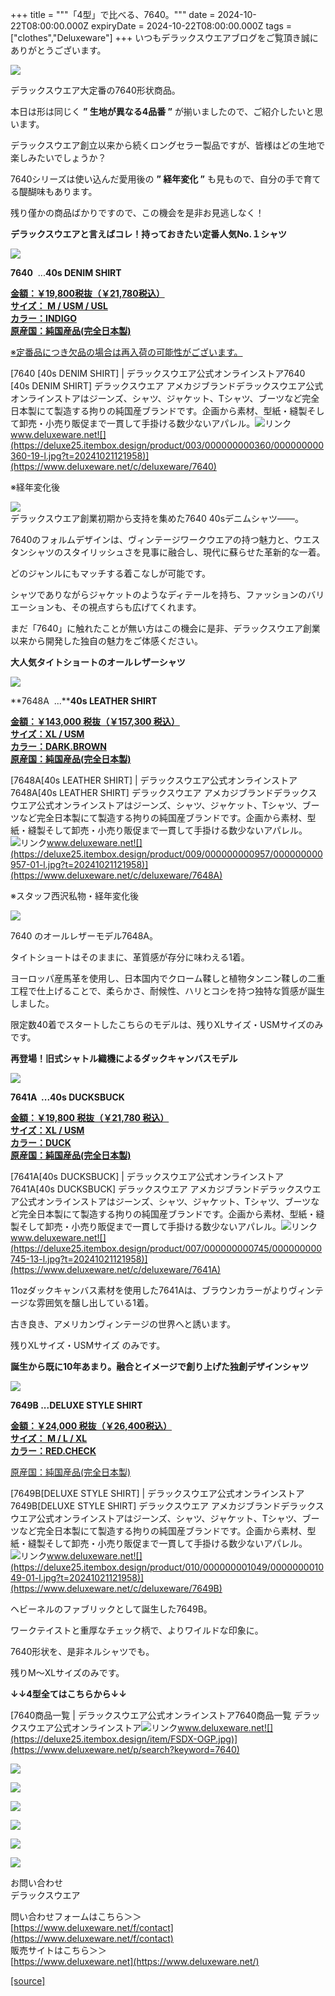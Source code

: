 +++
title = """「4型」で比べる、7640。"""
date = 2024-10-22T08:00:00.000Z
expiryDate = 2024-10-22T08:00:00.000Z
tags = ["clothes","Deluxeware"]
+++
いつもデラックスウエアブログをご覧頂き誠にありがとうございます。

[![](https://stat.ameba.jp/user_images/20241022/16/deluxeware/25/9e/j/o1125112515500964111.jpg)](https://stat.ameba.jp/user_images/20241022/16/deluxeware/25/9e/j/o1125112515500964111.jpg)

デラックスウエア大定番の7640形状商品。

本日は形は同じく **” 生地が異なる4品番 ”** が揃いましたので、ご紹介したいと思います。

デラックスウエア創立以来から続くロングセラー製品ですが、皆様はどの生地で楽しみたいでしょうか？

7640シリーズは使い込んだ愛用後の **” 経年変化 ”** も見もので、自分の手で育てる醍醐味もあります。

残り僅かの商品ばかりですので、この機会を是非お見逃しなく！

**デラックスウエアと言えばコレ！持っておきたい定番人気No.１シャツ**

![](https://deluxe25.itembox.design/product/003/000000000360/000000000360-19-l.jpg?t=20241021121958)

**7640**  ...**40s DENIM SHIRT**

**[金額：￥19,800税抜（￥21,780税込）](https://www.deluxeware.net/c/deluxeware/7640)  
[サイズ： M / USM / USL](https://www.deluxeware.net/c/deluxeware/7640)  
[カラー：INDIGO](https://www.deluxeware.net/c/deluxeware/7640)  
[原産国：純国産品(完全日本製)](https://www.deluxeware.net/c/deluxeware/7640)**

[※定番品につき欠品の場合は再入荷の可能性がございます。](https://www.deluxeware.net/c/deluxeware/7640)

[7640 \[40s DENIM SHIRT\] | デラックスウエア公式オンラインストア7640 \[40s DENIM SHIRT\] デラックスウエア アメカジブランドデラックスウエア公式オンラインストアはジーンズ、シャツ、ジャケット、Tシャツ、ブーツなど完全日本製にて製造する拘りの純国産ブランドです。企画から素材、型紙・縫製そして卸売・小売り販促まで一貫して手掛ける数少ないアパレル。![リンク](https://c.stat100.ameba.jp/ameblo/symbols/v3.20.0/svg/gray/editor_link.svg)www.deluxeware.net![](https://deluxe25.itembox.design/product/003/000000000360/000000000360-19-l.jpg?t=20241021121958)](https://www.deluxeware.net/c/deluxeware/7640)

※経年変化後

![](https://stat.ameba.jp/user_images/20210305/11/deluxeware/b9/d2/j/o0800080014905698393.jpg?caw=800)  
デラックスウエア創業初期から支持を集めた7640 40sデニムシャツ――。

7640のフォルムデザインは、ヴィンテージワークウエアの持つ魅力と、ウエスタンシャツのスタイリッシュさを見事に融合し、現代に蘇らせた革新的な一着。

どのジャンルにもマッチする着こなしが可能です。

シャツでありながらジャケットのようなディテールを持ち、ファッションのバリエーションも、その視点すらも広げてくれます。  
  
まだ「7640」に触れたことが無い方はこの機会に是非、デラックスウエア創業以来から開発した独自の魅力をご体感ください。

**大人気タイトショートのオールレザーシャツ**

![](https://deluxe25.itembox.design/product/009/000000000957/000000000957-01-l.jpg?t=20241021121958)

**7648A  ...****40s LEATHER SHIRT**

**[金額：￥143,000 税抜（￥157,300 税込）](https://www.deluxeware.net/c/deluxeware/7648A)  
[サイズ：XL / USM](https://www.deluxeware.net/c/deluxeware/7648A)  
[カラー：DARK.BROWN](https://www.deluxeware.net/c/deluxeware/7648A)  
[原産国：純国産品(完全日本製)](https://www.deluxeware.net/c/deluxeware/7648A)**

[7648A\[40s LEATHER SHIRT\] | デラックスウエア公式オンラインストア7648A\[40s LEATHER SHIRT\] デラックスウエア アメカジブランドデラックスウエア公式オンラインストアはジーンズ、シャツ、ジャケット、Tシャツ、ブーツなど完全日本製にて製造する拘りの純国産ブランドです。企画から素材、型紙・縫製そして卸売・小売り販促まで一貫して手掛ける数少ないアパレル。![リンク](https://c.stat100.ameba.jp/ameblo/symbols/v3.20.0/svg/gray/editor_link.svg)www.deluxeware.net![](https://deluxe25.itembox.design/product/009/000000000957/000000000957-01-l.jpg?t=20241021121958)](https://www.deluxeware.net/c/deluxeware/7648A)

※スタッフ西沢私物・経年変化後

![](https://stat.ameba.jp/user_images/20240912/18/deluxeware/d7/79/j/o1172156215485512503.jpg?caw=800)

7640 のオールレザーモデル7648A。

タイトショートはそのままに、革質感が存分に味わえる1着。

ヨーロッパ産馬革を使用し、日本国内でクローム鞣しと植物タンニン鞣しの二重工程で仕上げることで、柔らかさ、耐候性、ハリとコシを持つ独特な質感が誕生しました。

限定数40着でスタートしたこちらのモデルは、残りXLサイズ・USMサイズのみです。

**再登場！旧式シャトル織機によるダックキャンバスモデル**

![](https://deluxe25.itembox.design/product/007/000000000745/000000000745-13-l.jpg?t=20241021121958)

**7641A  ...40s DUCKSBUCK**

**[金額：￥19,800 税抜（￥21,780 税込）](https://www.deluxeware.net/c/deluxeware/7641A)  
[サイズ：XL / USM](https://www.deluxeware.net/c/deluxeware/7641A)  
[カラー：DUCK](https://www.deluxeware.net/c/deluxeware/7641A)  
[原産国：純国産品(完全日本製)](https://www.deluxeware.net/c/deluxeware/7641A)**

[7641A\[40s DUCKSBUCK\] | デラックスウエア公式オンラインストア7641A\[40s DUCKSBUCK\] デラックスウエア アメカジブランドデラックスウエア公式オンラインストアはジーンズ、シャツ、ジャケット、Tシャツ、ブーツなど完全日本製にて製造する拘りの純国産ブランドです。企画から素材、型紙・縫製そして卸売・小売り販促まで一貫して手掛ける数少ないアパレル。![リンク](https://c.stat100.ameba.jp/ameblo/symbols/v3.20.0/svg/gray/editor_link.svg)www.deluxeware.net![](https://deluxe25.itembox.design/product/007/000000000745/000000000745-13-l.jpg?t=20241021121958)](https://www.deluxeware.net/c/deluxeware/7641A)

11ozダックキャンバス素材を使用した7641Aは、ブラウンカラーがよりヴィンテージな雰囲気を醸し出している1着。

古き良き、アメリカンヴィンテージの世界へと誘います。

残りXLサイズ・USMサイズ のみです。

**誕生から既に10年あまり。融合とイメージで創り上げた独創デザインシャツ**

**[![](https://stat.ameba.jp/user_images/20241022/12/deluxeware/11/0e/j/o0871108915500887659.jpg)](https://stat.ameba.jp/user_images/20241022/12/deluxeware/11/0e/j/o0871108915500887659.jpg)**

**7649B ...DELUXE STYLE SHIRT**

**[金額：￥24,000 税抜（￥26,400税込）](https://www.deluxeware.net/c/deluxeware/7649B)  
[サイズ： M / L / XL](https://www.deluxeware.net/c/deluxeware/7649B)  
[カラー：RED.CHECK](https://www.deluxeware.net/c/deluxeware/7649B)**

[原産国：純国産品(完全日本製)](https://www.deluxeware.net/c/deluxeware/7649B)

[7649B\[DELUXE STYLE SHIRT\] | デラックスウエア公式オンラインストア7649B\[DELUXE STYLE SHIRT\] デラックスウエア アメカジブランドデラックスウエア公式オンラインストアはジーンズ、シャツ、ジャケット、Tシャツ、ブーツなど完全日本製にて製造する拘りの純国産ブランドです。企画から素材、型紙・縫製そして卸売・小売り販促まで一貫して手掛ける数少ないアパレル。![リンク](https://c.stat100.ameba.jp/ameblo/symbols/v3.20.0/svg/gray/editor_link.svg)www.deluxeware.net![](https://deluxe25.itembox.design/product/010/000000001049/000000001049-01-l.jpg?t=20241021121958)](https://www.deluxeware.net/c/deluxeware/7649B)

ヘビーネルのファブリックとして誕生した7649B。

ワークテイストと重厚なチェック柄で、よりワイルドな印象に。

7640形状を、是非ネルシャツでも。

残りM～XLサイズのみです。

**↓↓4型全てはこちらから↓↓**

[7640商品一覧 | デラックスウエア公式オンラインストア7640商品一覧 デラックスウエア公式オンラインストア![リンク](https://c.stat100.ameba.jp/ameblo/symbols/v3.20.0/svg/gray/editor_link.svg)www.deluxeware.net![](https://deluxe25.itembox.design/item/FSDX-OGP.jpg)](https://www.deluxeware.net/p/search?keyword=7640)

[![](https://stat.ameba.jp/user_images/20241016/14/deluxeware/bc/37/j/o0930015015498595508.jpg?caw=800)](https://www.deluxeware.net/c/tokusyu)

[![](https://stat.ameba.jp/user_images/20241007/16/deluxeware/df/96/j/o0800026015495163803.jpg?caw=800)](https://www.deluxeware.net/)

[![](https://stat.ameba.jp/user_images/20240614/12/deluxeware/fb/b4/j/o0800026015451324172.jpg?caw=800)](https://www.deluxeware.net/c/2024FWreserveall)

[![](https://stat.ameba.jp/user_images/20240315/15/deluxeware/04/7f/j/o0800026015413271803.jpg?caw=800)](https://www.instagram.com/deluxeware/?hl=ja)

[![](https://stat.ameba.jp/user_images/20220415/12/deluxeware/3b/ce/j/o0800026015103175481.jpg?caw=800)](https://www.deluxeware.net/f/headstore)

[![](https://stat.ameba.jp/user_images/20220415/12/deluxeware/d7/c6/j/o0800026015103175487.jpg?caw=800)](https://www.deluxeware.net/)

お問い合わせ  
デラックスウエア

問い合わせフォームはこちら＞＞  
[https://www.deluxeware.net/f/contact](https://www.deluxeware.net/f/contact)  
販売サイトはこちら＞＞  
[https://www.deluxeware.net](https://www.deluxeware.net/)

[[source]](https://ameblo.jp/deluxeware/entry-12872185774.html)
